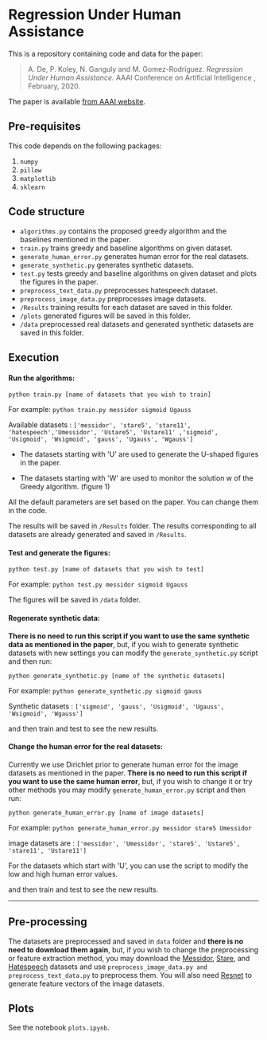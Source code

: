 # Regression Under Human Assistance

This is a repository containing code and data for the paper:

> A. De, P. Koley, N. Ganguly and M. Gomez-Rodriguez. _Regression Under Human Assistance._ AAAI Conference on Artificial Intelligence , February, 2020. 

The paper is available [from AAAI website](https://aaai.org/Papers/AAAI/2020GB/AAAI-DeA.6571.pdf).


## Pre-requisites

This code depends on the following packages:

 1. `numpy`
 2. `pillow`
 3. `matplotlib`
 4. `sklearn`
 


## Code structure

 - `algorithms.py` contains the proposed greedy algorithm and the baselines mentioned in the paper.
 - `train.py` trains greedy and baseline algorithms on given dataset.
 - `generate_human_error.py` generates human error for the real datasets.
 - `generate_synthetic.py` generates synthetic datasets.
 - `test.py` tests greedy and baseline algorithms on given dataset and plots the figures in the paper.
 - `preprocess_text_data.py` preprocesses hatespeech dataset.
 - `preprocess_image_data.py` preprocesses image datasets.
 - `/Results` training results for each dataset are saved in this folder.
 - `/plots` generated figures will be saved in this folder.
 - `/data` preprocessed real datasets and generated synthetic datasets are saved in this folder.


## Execution

#### Run the algorithms:
`python train.py [name of datasets that you wish to train]`

For example: `python train.py messidor sigmoid Ugauss`

Available datasets : `['messidor', 'stare5', 'stare11', 'hatespeech','Umessidor', 'Ustare5', 'Ustare11' ,'sigmoid', 'Usigmoid', 'Wsigmoid', 'gauss', 'Ugauss', 'Wgauss']`

- The datasets starting with 'U' are used to generate the U-shaped figures in the paper.

- The datasets starting with 'W' are used to monitor the solution w of the Greedy algorithm. (figure 1)

All the default parameters are set based on the paper. You can change them in the code.

The results will be saved in `/Results` folder. The results corresponding to all datasets are already generated and saved in `/Results`.

#### Test and generate the figures:
`python test.py [name of datasets that you wish to test]`

For example:
`python test.py messidor sigmoid Ugauss`

The figures will be saved in `/data` folder.


#### Regenerate synthetic data:
**There is no need to run this script if you want to use the same synthetic data as mentioned in the paper**, but, if you wish to generate synthetic datasets with new settings you can modify the `generate_synthetic.py` script and then run:

`python generate_synthetic.py [name of the synthetic datasets]`

For example:
`python generate_synthetic.py sigmoid gauss`

Synthetic datasets : `['sigmoid', 'gauss', 'Usigmoid', 'Ugauss', 'Wsigmoid', 'Wgauss']`

and then train and test to see the new results.


#### Change the human error for the real datasets:
Currently we use Dirichlet prior to generate human error for the image datasets as mentioned in the paper. **There is no need to run this script if you want to use the same human error**, but, if you wish to change it or try other methods you may modify `generate_human_error.py` script and then run:

`python generate_human_error.py [name of image datasets]`


For example:
`python generate_human_error.py messidor stare5 Umessidor`

image datasets are : `['messidor', 'Umessidor', 'stare5', 'Ustare5', 'stare11', 'Ustare11']`

For the datasets which start with 'U', you can use the script to modify the low and high human error values.

and then train and test to see the new results.

----

## Pre-processing

The datasets are preprocessed and saved in `data` folder and **there is no need to download them again**, but, if you wish to change the preprocessing or feature extraction method, you may download the [Messidor](http://www.adcis.net/en/third-party/messidor/), [Stare](https://cecas.clemson.edu/~ahoover/stare/), and [Hatespeech](https://github.com/t-davidson/hate-speech-and-offensive-language) datasets and use `preprocess_image_data.py and preprocess_text_data.py` to preprocess them. You will also need [Resnet](https://github.com/KaimingHe/deep-residual-networks) to generate feature vectors of the image datasets.


## Plots

See the notebook `plots.ipynb`.
